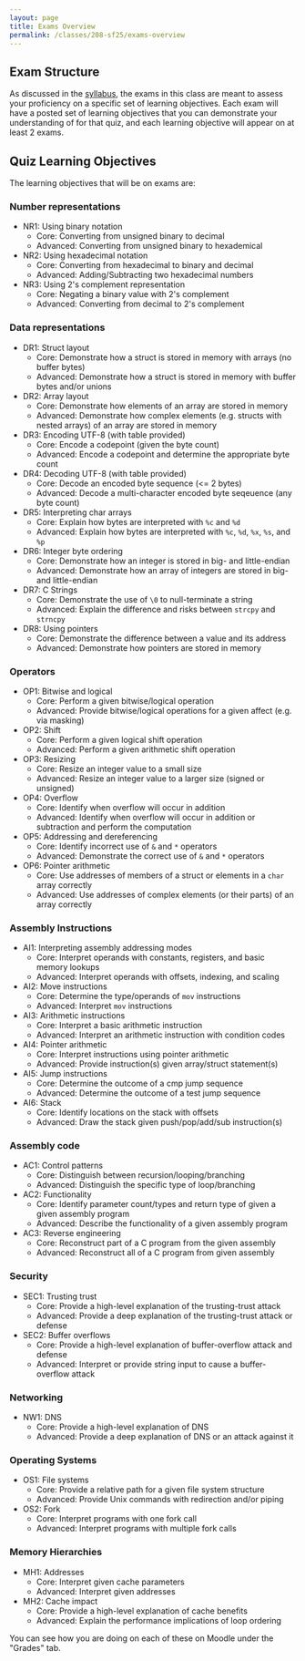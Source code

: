 ```yaml
---
layout: page
title: Exams Overview
permalink: /classes/208-sf25/exams-overview
---
```


## Exam Structure
As discussed in the [syllabus](syllabus), the exams in this class are meant to assess your proficiency on a specific set of learning objectives.
Each exam will have a posted set of learning objectives that you can demonstrate your understanding of for that quiz, and each learning objective will appear on at least 2 exams.

## Quiz Learning Objectives
The learning objectives that will be on exams are:

### Number representations
* NR1: Using binary notation
    * Core: Converting from unsigned binary to decimal
    * Advanced: Converting from unsigned binary to hexademical
* NR2: Using hexadecimal notation
    * Core: Converting from hexadecimal to binary and decimal
    * Advanced: Adding/Subtracting two hexadecimal numbers
* NR3: Using 2's complement representation
    * Core: Negating a binary value with 2's complement
    * Advanced: Converting from decimal to 2's complement

### Data representations
* DR1: Struct layout
    * Core: Demonstrate how a struct is stored in memory with arrays (no buffer bytes)
    * Advanced: Demonstrate how a struct is stored in memory with buffer bytes and/or unions
* DR2: Array layout
    * Core: Demonstrate how elements of an array are stored in memory
    * Advanced: Demonstrate how complex elements (e.g. structs with nested arrays) of an array are stored in memory
* DR3: Encoding UTF-8 (with table provided)
    * Core: Encode a codepoint (given the byte count)
    * Advanced: Encode a codepoint and determine the appropriate byte count
* DR4: Decoding UTF-8 (with table provided)
    * Core: Decode an encoded byte sequence (<= 2 bytes)
    * Advanced: Decode a multi-character encoded byte seqeuence (any byte count)
* DR5: Interpreting char arrays
    * Core: Explain how bytes are interpreted with `%c` and `%d`
    * Advanced: Explain how bytes are interpreted with `%c`, `%d`, `%x`, `%s`, and `%p`
* DR6: Integer byte ordering
    * Core: Demonstrate how an integer is stored in big- and little-endian
    * Advanced: Demonstrate how an array of integers are stored in big- and little-endian
* DR7: C Strings
    * Core: Demonstrate the use of `\0` to null-terminate a string
    * Advanced: Explain the difference and risks between `strcpy` and `strncpy`
* DR8: Using pointers
    * Core: Demonstrate the difference between a value and its address
    * Advanced: Demonstrate how pointers are stored in memory

### Operators
* OP1: Bitwise and logical
    * Core: Perform a given bitwise/logical operation
    * Advanced: Provide bitwise/logical operations for a given affect (e.g. via masking)
* OP2: Shift
    * Core: Perform a given logical shift operation
    * Advanced: Perform a given arithmetic shift operation
* OP3: Resizing
    * Core: Resize an integer value to a small size
    * Advanced: Resize an integer value to a larger size (signed or unsigned)
* OP4: Overflow
    * Core: Identify when overflow will occur in addition
    * Advanced: Identify when overflow will occur in addition or subtraction and perform the computation
* OP5: Addressing and dereferencing
    * Core: Identify incorrect use of `&` and `*` operators
    * Advanced: Demonstrate the correct use of `&` and `*` operators
* OP6: Pointer arithmetic
    * Core: Use addresses of members of a struct or elements in a `char` array correctly
    * Advanced: Use addresses of complex elements (or their parts) of an array correctly

### Assembly Instructions
* AI1: Interpreting assembly addressing modes
    * Core: Interpret operands with constants, registers, and basic memory lookups
    * Advanced: Interpret operands with offsets, indexing, and scaling
* AI2: Move instructions
    * Core: Determine the type/operands of `mov` instructions
    * Advanced: Interpret `mov` instructions
* AI3: Arithmetic instructions
    * Core: Interpret a basic arithmetic instruction
    * Advanced: Interpret an arithmetic instruction with condition codes
* AI4: Pointer arithmetic
    * Core: Interpret instructions using pointer arithmetic
    * Advanced: Provide instruction(s) given array/struct statement(s)
* AI5: Jump instructions
    * Core: Determine the outcome of a cmp jump sequence
    * Advanced: Determine the outcome of a test jump sequence
* AI6: Stack
    * Core: Identify locations on the stack with offsets
    * Advanced: Draw the stack given push/pop/add/sub instruction(s)

### Assembly code
* AC1: Control patterns
    * Core: Distinguish between recursion/looping/branching
    * Advanced: Distinguish the specific type of loop/branching
* AC2: Functionality
    * Core: Identify parameter count/types and return type of given a given assembly program
    * Advanced: Describe the functionality of a given assembly program
* AC3: Reverse engineering
    * Core: Reconstruct part of a C program from the given assembly
    * Advanced: Reconstruct all of a C program from given assembly

### Security
* SEC1: Trusting trust
    * Core: Provide a high-level explanation of the trusting-trust attack
    * Advanced: Provide a deep explanation of the trusting-trust attack or defense
* SEC2: Buffer overflows
    * Core: Provide a high-level explanation of buffer-overflow attack and defense
    * Advanced: Interpret or provide string input to cause a buffer-overflow attack

### Networking
* NW1: DNS
    * Core: Provide a high-level explanation of DNS
    * Advanced: Provide a deep explanation of DNS or an attack against it

### Operating Systems
* OS1: File systems
    * Core: Provide a relative path for a given file system structure
    * Advanced: Provide Unix commands with redirection and/or piping
* OS2: Fork
    * Core: Interpret programs with one fork call
    * Advanced: Interpret programs with multiple fork calls

### Memory Hierarchies
* MH1: Addresses
    * Core: Interpret given cache parameters
    * Advanced: Interpret given addresses
* MH2: Cache impact
    * Core: Provide a high-level explanation of cache benefits
    * Advanced: Explain the performance implications of loop ordering


You can see how you are doing on each of these on Moodle under the "Grades" tab.
